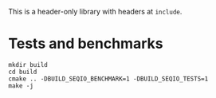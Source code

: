 This is a header-only library with headers at `include`.

# Tests and benchmarks

```
mkdir build
cd build
cmake .. -DBUILD_SEQIO_BENCHMARK=1 -DBUILD_SEQIO_TESTS=1
make -j
```

